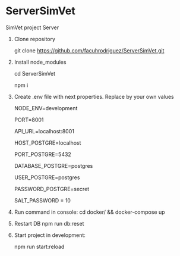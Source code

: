 # ServerSimVet
SimVet project Server

1. Clone repository

      git clone https://github.com/facuhrodriguez/ServerSimVet.git
  
2. Install node_modules

      cd ServerSimVet
      
      npm i
  
3. Create .env file with next properties. Replace by your own values

     NODE_ENV=development
     
     PORT=8001
     
     API_URL=localhost:8001
     
     HOST_POSTGRE=localhost
     
     PORT_POSTGRE=5432
     
     DATABASE_POSTGRE=postgres
     
     USER_POSTGRE=postgres
     
     PASSWORD_POSTGRE=secret
     
     SALT_PASSWORD = 10
     


4. Run command in console: cd docker/ && docker-compose up

5. Restart DB
      npm run db:reset
      
6. Start project in development:
  
     npm run start:reload
  
 
